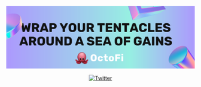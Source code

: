 <p align="center">
  <img src="https://raw.githubusercontent.com/octofi/assets/master/wrapyourtentacles.png">
</p>

<p align="center">
  <a href="https://twitter.com/octofinance" target="_blank">
    <img src="https://img.shields.io/badge/twitter-%231DA1F2.svg?&style=for-the-badge&logo=twitter&logoColor=white&color=071A2C" alt="Twitter"/>
  </a>
</p>
